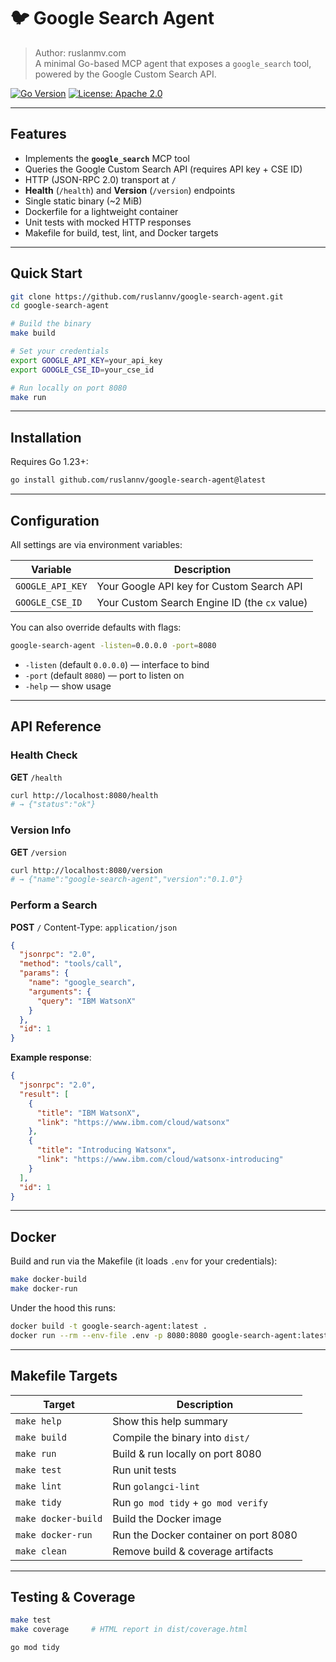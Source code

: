 
# 🐦 Google Search Agent

> Author: ruslanmv.com  
> A minimal Go-based MCP agent that exposes a `google_search` tool, powered by the Google Custom Search API.

[![Go Version](https://img.shields.io/badge/go-1.23-blue)]()
[![License: Apache 2.0](https://img.shields.io/badge/license-Apache%202.0-blue)]()

---

## Features

- Implements the **`google_search`** MCP tool  
- Queries the Google Custom Search API (requires API key + CSE ID)  
- HTTP (JSON-RPC 2.0) transport at `/`  
- **Health** (`/health`) and **Version** (`/version`) endpoints  
- Single static binary (~2 MiB)  
- Dockerfile for a lightweight container  
- Unit tests with mocked HTTP responses  
- Makefile for build, test, lint, and Docker targets  

---

## Quick Start

```bash
git clone https://github.com/ruslannv/google-search-agent.git
cd google-search-agent

# Build the binary
make build

# Set your credentials
export GOOGLE_API_KEY=your_api_key
export GOOGLE_CSE_ID=your_cse_id

# Run locally on port 8080
make run
````

---

## Installation

Requires Go 1.23+:

```bash
go install github.com/ruslannv/google-search-agent@latest
```

---

## Configuration

All settings are via environment variables:

| Variable         | Description                                   |
| ---------------- | --------------------------------------------- |
| `GOOGLE_API_KEY` | Your Google API key for Custom Search API     |
| `GOOGLE_CSE_ID`  | Your Custom Search Engine ID (the `cx` value) |

You can also override defaults with flags:

```bash
google-search-agent -listen=0.0.0.0 -port=8080
```

* `-listen` (default `0.0.0.0`) — interface to bind
* `-port`   (default `8080`)    — port to listen on
* `-help`                        — show usage

---

## API Reference

### Health Check

**GET** `/health`

```bash
curl http://localhost:8080/health
# → {"status":"ok"}
```

### Version Info

**GET** `/version`

```bash
curl http://localhost:8080/version
# → {"name":"google-search-agent","version":"0.1.0"}
```

### Perform a Search

**POST** `/`
Content-Type: `application/json`

```json
{
  "jsonrpc": "2.0",
  "method": "tools/call",
  "params": {
    "name": "google_search",
    "arguments": {
      "query": "IBM WatsonX"
    }
  },
  "id": 1
}
```

**Example response**:

```json
{
  "jsonrpc": "2.0",
  "result": [
    {
      "title": "IBM WatsonX",
      "link": "https://www.ibm.com/cloud/watsonx"
    },
    {
      "title": "Introducing Watsonx",
      "link": "https://www.ibm.com/cloud/watsonx-introducing"
    }
  ],
  "id": 1
}
```

---

## Docker

Build and run via the Makefile (it loads `.env` for your credentials):

```bash
make docker-build
make docker-run
```

Under the hood this runs:

```bash
docker build -t google-search-agent:latest .
docker run --rm --env-file .env -p 8080:8080 google-search-agent:latest
```

---

## Makefile Targets

| Target              | Description                           |
| ------------------- | ------------------------------------- |
| `make help`         | Show this help summary                |
| `make build`        | Compile the binary into `dist/`       |
| `make run`          | Build & run locally on port 8080      |
| `make test`         | Run unit tests                        |
| `make lint`         | Run `golangci-lint`                   |
| `make tidy`         | Run `go mod tidy` + `go mod verify`   |
| `make docker-build` | Build the Docker image                |
| `make docker-run`   | Run the Docker container on port 8080 |
| `make clean`        | Remove build & coverage artifacts     |

---

## Testing & Coverage

```bash
make test
make coverage     # HTML report in dist/coverage.html
```

```bash
go mod tidy
```

